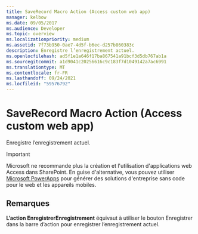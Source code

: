 ```yaml
---
title: SaveRecord Macro Action (Access custom web app)
manager: kelbow
ms.date: 09/05/2017
ms.audience: Developer
ms.topic: overview
ms.localizationpriority: medium
ms.assetid: 7f73b950-0ae7-4d5f-b6ec-d257b860383c
description: Enregistre l’enregistrement actuel.
ms.openlocfilehash: ad5f1e1a646f17ba867541a91bcf3d5db767ab1a
ms.sourcegitcommit: a1d9041c20256616c9c183f7d1049142a7ac6991
ms.translationtype: MT
ms.contentlocale: fr-FR
ms.lasthandoff: 09/24/2021
ms.locfileid: "59576792"
---
```

# <a name="saverecord-macro-action-access-custom-web-app"></a>SaveRecord Macro Action (Access custom web app)

Enregistre l’enregistrement actuel.
  
> [!IMPORTANT]
> Microsoft ne recommande plus la création et l'utilisation d'applications web Access dans SharePoint. En guise d'alternative, vous pouvez utiliser [Microsoft PowerApps](https://powerapps.microsoft.com/en-us/) pour générer des solutions d'entreprise sans code pour le web et les appareils mobiles. 
  
## <a name="remarks"></a>Remarques

**L’action EnregistrerEnregistrement** équivaut à utiliser le bouton Enregistrer dans la barre d’action pour enregistrer l’enregistrement actuel.  
  

